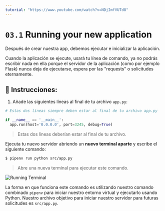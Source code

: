 ```yaml
---
tutorial: "https://www.youtube.com/watch?v=NDjImfVUTd8"
---
```


# `03.1` Running your new application

Después de crear nuestra app, debemos ejecutar e inicializar la aplicación.

Cuando la aplicación se ejecute, usará tu línea de comando, ya no podrás escribir nada en ella porque el servidor de la aplicación (como por ejemplo Flask) nunca deja de ejecutarse, espera por las "requests" o solicitudes eternamente.

## 📝 Instrucciones:

1. Añade las siguientes líneas al final de tu archivo `app.py`:

```python
# Estas dos líneas siempre deben estar al final de tu archivo app.py

if __name__ == '__main__':
  app.run(host='0.0.0.0', port=3245, debug=True)
```

> Estas dos líneas deberían estar al final de tu archivo.

Ejecuta tu nuevo servidor abriendo un **nuevo terminal aparte** y escribe el siguiente comando:

```bash
$ pipenv run python src/app.py
```

> Abre una nueva terminal para ejecutar este comando.

![Running Terminal](../../assets/running-flask-app.gif?raw=true)

La forma en que funciona este comando es utilizando nuestro comando combinado `pipenv` para iniciar nuestro entorno virtual y ejecutarlo usando Python. Nuestro archivo objetivo para iniciar nuestro servidor para futuras solicitudes es `src/app.py`.
